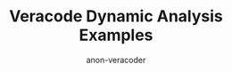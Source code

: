 ---
layout: post
repolink: "https://github.com/anon-veracoder/veracode-dynamic-analysis-api-examples"
title: "Veracode Dynamic Analysis Examples"
description: "Dynamic Analysis API Examples.  Currently includes example code for using the Scanner Variables feature, where credentials can be defined and updated at the account level, and referenced in Selenium login scripts."
author: "anon-veracoder"
author-link: "https://github.com/anon-veracoder"
content-type: "dynamic_analysis_projects"
repo: "github"
repo_title: "Veracode Dynamic Analysis Examples"
---